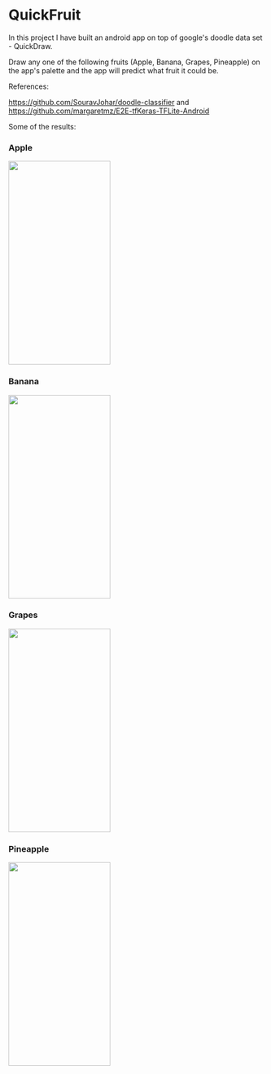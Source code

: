 # QuickFruit

In this project I have built an android app on top of google's doodle data set - QuickDraw.

Draw any one of the following fruits (Apple, Banana, Grapes, Pineapple) on the app's palette and the app will predict what fruit it could be.

References:

https://github.com/SouravJohar/doodle-classifier and https://github.com/margaretmz/E2E-tfKeras-TFLite-Android

Some of the results:

<h3>Apple</h3>
<img src="https://github.com/chiranjeevipippalla/QuickFruit/blob/master/results/apple.jpg" width="200" height="400">

<h3>Banana</h3>
<img src="https://github.com/chiranjeevipippalla/QuickFruit/blob/master/results/banana.jpg" width="200" height="400">

<h3>Grapes</h3>
<img src="https://github.com/chiranjeevipippalla/QuickFruit/blob/master/results/grapes.jpg" width="200" height="400">

<h3>Pineapple</h3>
<img src="https://github.com/chiranjeevipippalla/QuickFruit/blob/master/results/pineapple.jpg" width="200" height="400">

